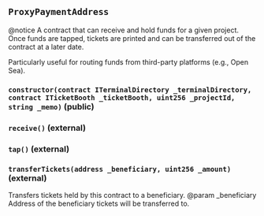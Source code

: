 ## `ProxyPaymentAddress`

@notice
  A contract that can receive and hold funds for a given project.
  Once funds are tapped, tickets are printed and can be transferred out of the contract at a later date.

  Particularly useful for routing funds from third-party platforms (e.g., Open Sea).




### `constructor(contract ITerminalDirectory _terminalDirectory, contract ITicketBooth _ticketBooth, uint256 _projectId, string _memo)` (public)





### `receive()` (external)





### `tap()` (external)





### `transferTickets(address _beneficiary, uint256 _amount)` (external)

Transfers tickets held by this contract to a beneficiary.
      @param _beneficiary Address of the beneficiary tickets will be transferred to.




